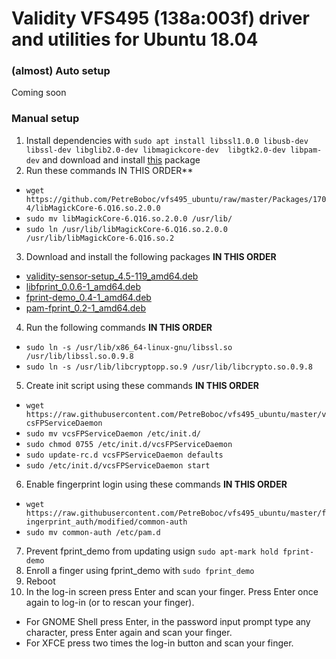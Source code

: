 # Validity VFS495 (138a:003f) driver and utilities for Ubuntu 18.04

### (almost) Auto setup

Coming soon

### Manual setup

1.  Install dependencies with `sudo apt install libssl1.0.0 libusb-dev libssl-dev libglib2.0-dev libmagickcore-dev  libgtk2.0-dev libpam-dev` and download and install [this](https://github.com/PetreBoboc/vfs495_ubuntu/raw/master/Packages/libcrypto%2B%2B9_5.6.1-6%2Bdeb8u3_amd64.deb) package <br/>
2. Run these commands IN THIS ORDER** <br/>
* `wget https://github.com/PetreBoboc/vfs495_ubuntu/raw/master/Packages/1704/libMagickCore-6.Q16.so.2.0.0` <br/>
* `sudo mv libMagickCore-6.Q16.so.2.0.0 /usr/lib/` <br/>
* `sudo ln /usr/lib/libMagickCore-6.Q16.so.2.0.0 /usr/lib/libMagickCore-6.Q16.so.2`

3. Download and install the following packages **IN THIS ORDER**
* [validity-sensor-setup_4.5-119_amd64.deb](https://github.com/PetreBoboc/vfs495_ubuntu/blob/master/Packages/validity-sensor-setup_4.5-119_amd64.deb?raw=true)
* [libfprint_0.0.6-1_amd64.deb](https://github.com/PetreBoboc/vfs495_ubuntu/blob/master/Packages/libfprint_0.0.6-1_amd64.deb?raw=true)
* [fprint-demo_0.4-1_amd64.deb](https://github.com/PetreBoboc/vfs495_ubuntu/blob/master/Packages/fprint-demo_0.4-1_amd64.deb?raw=true)
* [pam-fprint_0.2-1_amd64.deb](https://github.com/PetreBoboc/vfs495_ubuntu/blob/master/Packages/pam-fprint_0.2-1_amd64.deb?raw=true)
4. Run the following commands **IN THIS ORDER**
* `sudo ln -s /usr/lib/x86_64-linux-gnu/libssl.so /usr/lib/libssl.so.0.9.8`
* `sudo ln -s /usr/lib/libcryptopp.so.9 /usr/lib/libcrypto.so.0.9.8`
5. Create init script using these commands **IN THIS ORDER**
* `wget https://raw.githubusercontent.com/PetreBoboc/vfs495_ubuntu/master/vcsFPServiceDaemon`
* `sudo mv vcsFPServiceDaemon /etc/init.d/`
* `sudo chmod 0755 /etc/init.d/vcsFPServiceDaemon`
* `sudo update-rc.d vcsFPServiceDaemon defaults`
* `sudo /etc/init.d/vcsFPServiceDaemon start`
6. Enable fingerprint login using these commands **IN THIS ORDER**
* `wget https://raw.githubusercontent.com/PetreBoboc/vfs495_ubuntu/master/fingerprint_auth/modified/common-auth`
* `sudo mv common-auth /etc/pam.d`
7. Prevent fprint_demo from updating usign `sudo apt-mark hold fprint-demo`
8. Enroll a finger using fprint_demo with `sudo fprint_demo`
9. Reboot
10. In the log-in screen press Enter and scan your finger. Press Enter once again to log-in (or to rescan your finger).
* For GNOME Shell press Enter, in the password input prompt type any character, press Enter again and scan your finger. 
* For XFCE press two times the log-in button and scan your finger.
